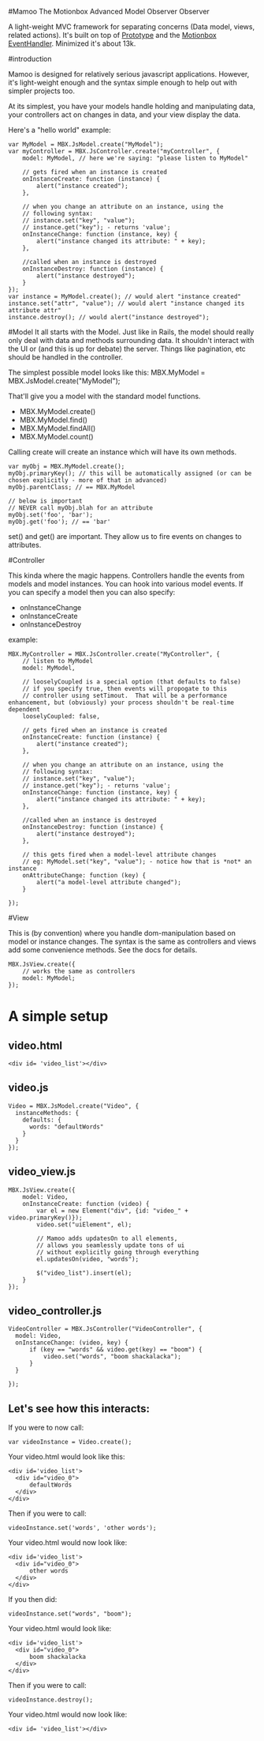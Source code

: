 #Mamoo
The Motionbox Advanced Model Observer Observer

A light-weight MVC framework for separating concerns (Data model, views, related actions).  It's built on top of [Prototype](http://prototypejs.org) and the [Motionbox EventHandler](http://github.com/tobowers/motionbox-eventhandler). Minimized it's about 13k.

#introduction

Mamoo is designed for relatively serious javascript applications. However, it's light-weight enough and the syntax simple enough to help out with simpler projects too.

At its simplest, you have your models handle holding and manipulating data, your controllers act on changes in data, and your view display the data.

Here's a "hello world" example:

    var MyModel = MBX.JsModel.create("MyModel");
    var myController = MBX.JsController.create("myController", {
        model: MyModel, // here we're saying: "please listen to MyModel"
        
        // gets fired when an instance is created
        onInstanceCreate: function (instance) {
            alert("instance created");
        },
        
        // when you change an attribute on an instance, using the
        // following syntax:
        // instance.set("key", "value");
        // instance.get("key"); - returns 'value';
        onInstanceChange: function (instance, key) {
            alert("instance changed its attribute: " + key);
        },
        
        //called when an instance is destroyed
        onInstanceDestroy: function (instance) {
            alert("instance destroyed");
        }
    });
    var instance = MyModel.create(); // would alert "instance created"
    instance.set("attr", "value"); // would alert "instance changed its attribute attr"
    instance.destroy(); // would alert("instance destroyed");


#Model
It all starts with the Model.  Just like in Rails, the model should really only deal with data and methods surrounding data.  It shouldn't interact with the UI or (and this is up for debate) the server.  Things like pagination, etc should be handled in the controller.

The simplest possible model looks like this:
    MBX.MyModel = MBX.JsModel.create("MyModel");

That'll give you a model with the standard model functions.  

* MBX.MyModel.create()
* MBX.MyModel.find()
* MBX.MyModel.findAll()
* MBX.MyModel.count()

Calling create will create an instance which will have its own methods.
    
    var myObj = MBX.MyModel.create();
    myObj.primaryKey(); // this will be automatically assigned (or can be chosen explicitly - more of that in advanced)
    myObj.parentClass; // == MBX.MyModel
    
    // below is important
    // NEVER call myObj.blah for an attribute
    myObj.set('foo', 'bar');
    myObj.get('foo'); // == 'bar'


set() and get() are important.  They allow us to fire events on 
changes to attributes.

#Controller

This kinda where the magic happens. Controllers handle the events from models and model instances. You can hook into various model events.  If you can specify a model then you can also specify:

* onInstanceChange
* onInstanceCreate
* onInstanceDestroy

example:

    MBX.MyController = MBX.JsController.create("MyController", {
        // listen to MyModel
        model: MyModel,
        
        // looselyCoupled is a special option (that defaults to false)
        // if you specify true, then events will propogate to this
        // controller using setTimout.  That will be a performance enhancement, but (obviously) your process shouldn't be real-time dependent
        looselyCoupled: false,
        
        // gets fired when an instance is created
        onInstanceCreate: function (instance) {
            alert("instance created");
        },
        
        // when you change an attribute on an instance, using the
        // following syntax:
        // instance.set("key", "value");
        // instance.get("key"); - returns 'value';
        onInstanceChange: function (instance, key) {
            alert("instance changed its attribute: " + key);
        },
        
        //called when an instance is destroyed
        onInstanceDestroy: function (instance) {
            alert("instance destroyed");
        },
        
        // this gets fired when a model-level attribute changes
        // eg: MyModel.set("key", "value"); - notice how that is *not* an instance
        onAttributeChange: function (key) {
            alert("a model-level attribute changed");
        }
        
    });

#View

This is (by convention) where you handle dom-manipulation based on model or instance changes. The syntax is the same as controllers and views add some convenience methods.  See the docs for details.

    MBX.JsView.create({
        // works the same as controllers
        model: MyModel;
    });


# A simple setup

## video.html
    <div id= 'video_list'></div>

## video.js
    Video = MBX.JsModel.create("Video", {
      instanceMethods: {
        defaults: {
          words: "defaultWords"
        }
      }
    });

## video_view.js
    MBX.JsView.create({
        model: Video,
        onInstanceCreate: function (video) {
            var el = new Element("div", {id: "video_" + video.primaryKey()});
            video.set("uiElement", el);
            
            // Mamoo adds updatesOn to all elements, 
            // allows you seamlessly update tons of ui
            // without explicitly going through everything
            el.updatesOn(video, "words");
            
            $("video_list").insert(el);
        }
    });

## video_controller.js
    VideoController = MBX.JsController("VideoController", {
      model: Video,
      onInstanceChange: (video, key) {
          if (key == "words" && video.get(key) == "boom") {
              video.set("words", "boom shackalacka");
          }
      }
      
    });

## Let's see how this interacts:
If you were to now call:

    var videoInstance = Video.create();

Your video.html would look like this:

    <div id='video_list'>
      <div id="video_0">
          defaultWords
      </div>
    </div>

Then if you were to call:
    
    videoInstance.set('words', 'other words');

Your video.html would now look like:

    <div id='video_list'>
      <div id="video_0">
          other words
      </div>
    </div>
    
If you then did:
   
    videoInstance.set("words", "boom");
   
Your video.html would look like:

    <div id='video_list'>
      <div id="video_0">
          boom shackalacka
      </div>
    </div>


Then if you were to call:
    
    videoInstance.destroy();


Your video.html would now look like:
    
    <div id= 'video_list'></div>
    

